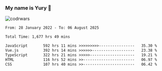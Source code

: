 ### My name is Yury 👋 
![codrwars](https://www.codewars.com/users/litury/badges/micro) 


<!--START_SECTION:waka-->

```txt
From: 28 January 2022 - To: 06 August 2025

Total Time: 1,677 hrs 49 mins

JavaScript       592 hrs 11 mins >>>>>>>>>----------------   35.30 %
Vue.js           392 hrs 14 mins >>>>>>-------------------   23.38 %
TypeScript       322 hrs 21 mins >>>>>--------------------   19.21 %
HTML             116 hrs 52 mins >>-----------------------   06.97 %
CSS              107 hrs 40 mins >>-----------------------   06.42 %
```

<!--END_SECTION:waka-->

